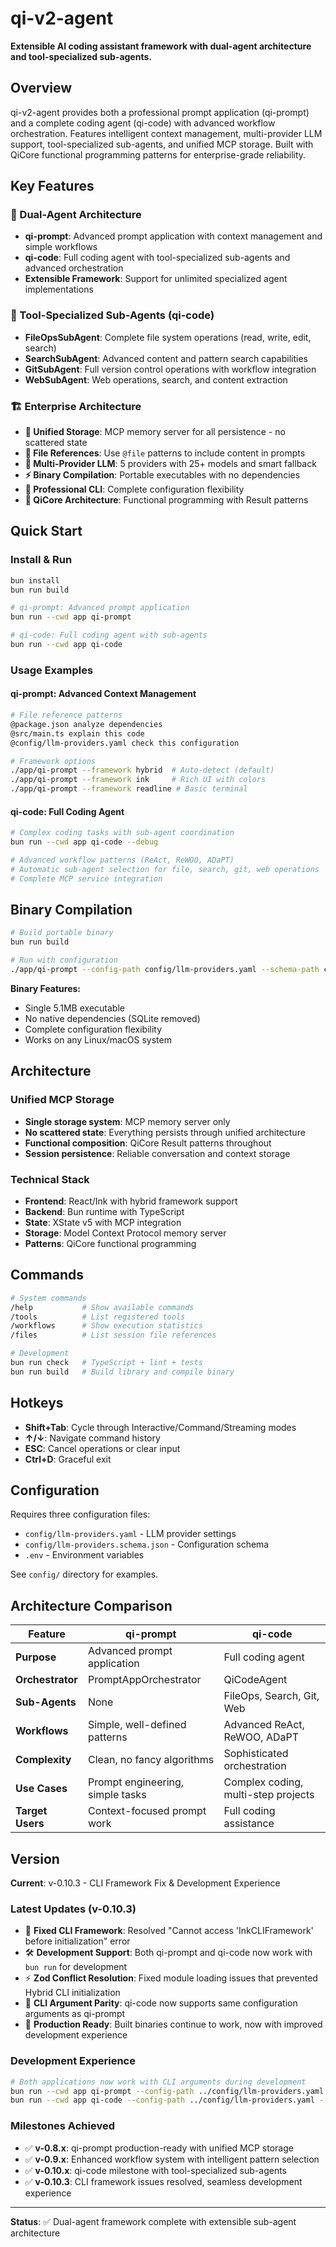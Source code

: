 # qi-v2-agent

**Extensible AI coding assistant framework with dual-agent architecture and tool-specialized sub-agents.**

## Overview

qi-v2-agent provides both a professional prompt application (qi-prompt) and a complete coding agent (qi-code) with advanced workflow orchestration. Features intelligent context management, multi-provider LLM support, tool-specialized sub-agents, and unified MCP storage. Built with QiCore functional programming patterns for enterprise-grade reliability.

## Key Features

### **🤖 Dual-Agent Architecture**
- **qi-prompt**: Advanced prompt application with context management and simple workflows
- **qi-code**: Full coding agent with tool-specialized sub-agents and advanced orchestration
- **Extensible Framework**: Support for unlimited specialized agent implementations

### **🔧 Tool-Specialized Sub-Agents (qi-code)**
- **FileOpsSubAgent**: Complete file system operations (read, write, edit, search)
- **SearchSubAgent**: Advanced content and pattern search capabilities
- **GitSubAgent**: Full version control operations with workflow integration
- **WebSubAgent**: Web operations, search, and content extraction

### **🏗️ Enterprise Architecture**
- **🔄 Unified Storage**: MCP memory server for all persistence - no scattered state
- **📁 File References**: Use `@file` patterns to include content in prompts
- **🤖 Multi-Provider LLM**: 5 providers with 25+ models and smart fallback
- **⚡ Binary Compilation**: Portable executables with no dependencies
- **🎯 Professional CLI**: Complete configuration flexibility
- **🧠 QiCore Architecture**: Functional programming with Result<T> patterns

## Quick Start

### Install & Run
```bash
bun install
bun run build

# qi-prompt: Advanced prompt application
bun run --cwd app qi-prompt

# qi-code: Full coding agent with sub-agents
bun run --cwd app qi-code
```

### Usage Examples

#### **qi-prompt: Advanced Context Management**
```bash
# File reference patterns
@package.json analyze dependencies
@src/main.ts explain this code  
@config/llm-providers.yaml check this configuration

# Framework options
./app/qi-prompt --framework hybrid  # Auto-detect (default)
./app/qi-prompt --framework ink     # Rich UI with colors
./app/qi-prompt --framework readline # Basic terminal
```

#### **qi-code: Full Coding Agent**
```bash
# Complex coding tasks with sub-agent coordination
bun run --cwd app qi-code --debug

# Advanced workflow patterns (ReAct, ReWOO, ADaPT)
# Automatic sub-agent selection for file, search, git, web operations
# Complete MCP service integration
```

## Binary Compilation

```bash
# Build portable binary
bun run build

# Run with configuration
./app/qi-prompt --config-path config/llm-providers.yaml --schema-path config/llm-providers.schema.json --env-path .env --framework hybrid
```

**Binary Features:**
- Single 5.1MB executable 
- No native dependencies (SQLite removed)
- Complete configuration flexibility
- Works on any Linux/macOS system

## Architecture

### Unified MCP Storage
- **Single storage system**: MCP memory server only
- **No scattered state**: Everything persists through unified architecture
- **Functional composition**: QiCore Result<T> patterns throughout
- **Session persistence**: Reliable conversation and context storage

### Technical Stack
- **Frontend**: React/Ink with hybrid framework support
- **Backend**: Bun runtime with TypeScript
- **State**: XState v5 with MCP integration
- **Storage**: Model Context Protocol memory server
- **Patterns**: QiCore functional programming

## Commands

```bash
# System commands
/help           # Show available commands
/tools          # List registered tools
/workflows      # Show execution statistics
/files          # List session file references

# Development
bun run check   # TypeScript + lint + tests
bun run build   # Build library and compile binary
```

## Hotkeys

- **Shift+Tab**: Cycle through Interactive/Command/Streaming modes
- **↑/↓**: Navigate command history
- **ESC**: Cancel operations or clear input
- **Ctrl+D**: Graceful exit

## Configuration

Requires three configuration files:
- `config/llm-providers.yaml` - LLM provider settings
- `config/llm-providers.schema.json` - Configuration schema
- `.env` - Environment variables

See `config/` directory for examples.

## Architecture Comparison

| Feature | qi-prompt | qi-code |
|---------|-----------|---------|
| **Purpose** | Advanced prompt application | Full coding agent |
| **Orchestrator** | PromptAppOrchestrator | QiCodeAgent |
| **Sub-Agents** | None | FileOps, Search, Git, Web |
| **Workflows** | Simple, well-defined patterns | Advanced ReAct, ReWOO, ADaPT |
| **Complexity** | Clean, no fancy algorithms | Sophisticated orchestration |
| **Use Cases** | Prompt engineering, simple tasks | Complex coding, multi-step projects |
| **Target Users** | Context-focused prompt work | Full coding assistance |

## Version

**Current**: v-0.10.3 - CLI Framework Fix & Development Experience

### **Latest Updates (v-0.10.3)**
- 🔧 **Fixed CLI Framework**: Resolved "Cannot access 'InkCLIFramework' before initialization" error
- 🛠️ **Development Support**: Both qi-prompt and qi-code now work with `bun run` for development
- ⚡ **Zod Conflict Resolution**: Fixed module loading issues that prevented Hybrid CLI initialization
- 📱 **CLI Argument Parity**: qi-code now supports same configuration arguments as qi-prompt
- 🎯 **Production Ready**: Built binaries continue to work, now with improved development experience

### **Development Experience**
```bash
# Both applications now work with CLI arguments during development
bun run --cwd app qi-prompt --config-path ../config/llm-providers.yaml --schema-path ../config/qi-prompt.schema.json --env-path ../.env --framework hybrid
bun run --cwd app qi-code --config-path ../config/llm-providers.yaml --schema-path ../config/qi-prompt.schema.json --env-path ../.env --debug
```

### **Milestones Achieved**
- ✅ **v-0.8.x**: qi-prompt production-ready with unified MCP storage  
- ✅ **v-0.9.x**: Enhanced workflow system with intelligent pattern selection
- ✅ **v-0.10.x**: qi-code milestone with tool-specialized sub-agents
- ✅ **v-0.10.3**: CLI framework issues resolved, seamless development experience

---

**Status**: ✅ Dual-agent framework complete with extensible sub-agent architecture
